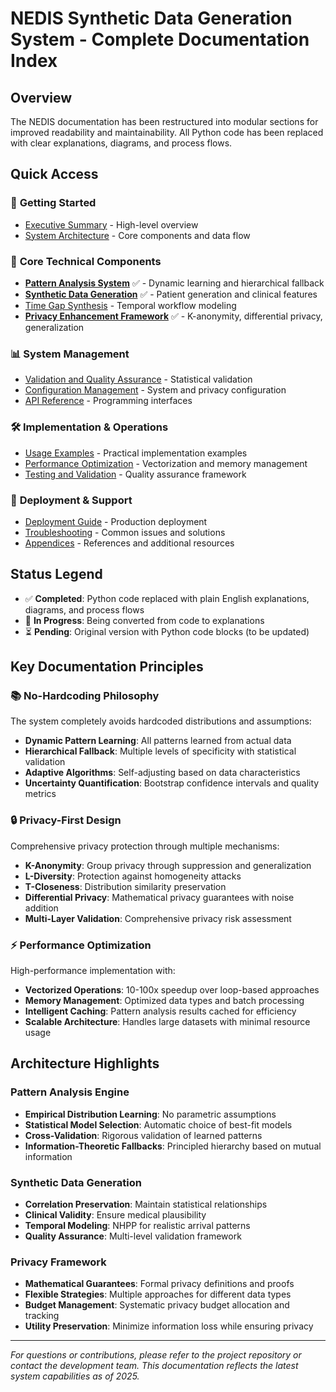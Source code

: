 # NEDIS Synthetic Data Generation System - Complete Documentation Index

## Overview

The NEDIS documentation has been restructured into modular sections for improved readability and maintainability. All Python code has been replaced with clear explanations, diagrams, and process flows.

## Quick Access

### 🚀 **Getting Started**
- [Executive Summary](sections/01_executive_summary.md) - High-level overview
- [System Architecture](sections/02_system_architecture.md) - Core components and data flow

### 🔬 **Core Technical Components**
- [**Pattern Analysis System**](sections/03_pattern_analysis_system.md) ✅ - Dynamic learning and hierarchical fallback
- [**Synthetic Data Generation**](sections/04_synthetic_data_generation.md) ✅ - Patient generation and clinical features  
- [Time Gap Synthesis](sections/05_time_gap_synthesis.md) - Temporal workflow modeling
- [**Privacy Enhancement Framework**](sections/06_privacy_enhancement_framework.md) ✅ - K-anonymity, differential privacy, generalization

### 📊 **System Management**
- [Validation and Quality Assurance](sections/07_validation_quality_assurance.md) - Statistical validation
- [Configuration Management](sections/08_configuration_management.md) - System and privacy configuration
- [API Reference](sections/09_api_reference.md) - Programming interfaces

### 🛠️ **Implementation & Operations**
- [Usage Examples](sections/10_usage_examples.md) - Practical implementation examples
- [Performance Optimization](sections/11_performance_optimization.md) - Vectorization and memory management
- [Testing and Validation](sections/12_testing_validation.md) - Quality assurance framework

### 🚀 **Deployment & Support**
- [Deployment Guide](sections/13_deployment_guide.md) - Production deployment
- [Troubleshooting](sections/14_troubleshooting.md) - Common issues and solutions
- [Appendices](sections/15_appendices.md) - References and additional resources

## Status Legend
- ✅ **Completed**: Python code replaced with plain English explanations, diagrams, and process flows
- 🔄 **In Progress**: Being converted from code to explanations  
- ⏳ **Pending**: Original version with Python code blocks (to be updated)

## Key Documentation Principles

### 📚 **No-Hardcoding Philosophy**
The system completely avoids hardcoded distributions and assumptions:
- **Dynamic Pattern Learning**: All patterns learned from actual data
- **Hierarchical Fallback**: Multiple levels of specificity with statistical validation
- **Adaptive Algorithms**: Self-adjusting based on data characteristics
- **Uncertainty Quantification**: Bootstrap confidence intervals and quality metrics

### 🔒 **Privacy-First Design**  
Comprehensive privacy protection through multiple mechanisms:
- **K-Anonymity**: Group privacy through suppression and generalization
- **L-Diversity**: Protection against homogeneity attacks
- **T-Closeness**: Distribution similarity preservation
- **Differential Privacy**: Mathematical privacy guarantees with noise addition
- **Multi-Layer Validation**: Comprehensive privacy risk assessment

### ⚡ **Performance Optimization**
High-performance implementation with:
- **Vectorized Operations**: 10-100x speedup over loop-based approaches
- **Memory Management**: Optimized data types and batch processing
- **Intelligent Caching**: Pattern analysis results cached for efficiency
- **Scalable Architecture**: Handles large datasets with minimal resource usage

## Architecture Highlights

### Pattern Analysis Engine
- **Empirical Distribution Learning**: No parametric assumptions
- **Statistical Model Selection**: Automatic choice of best-fit models
- **Cross-Validation**: Rigorous validation of learned patterns
- **Information-Theoretic Fallbacks**: Principled hierarchy based on mutual information

### Synthetic Data Generation
- **Correlation Preservation**: Maintain statistical relationships
- **Clinical Validity**: Ensure medical plausibility
- **Temporal Modeling**: NHPP for realistic arrival patterns
- **Quality Assurance**: Multi-level validation framework

### Privacy Framework
- **Mathematical Guarantees**: Formal privacy definitions and proofs
- **Flexible Strategies**: Multiple approaches for different data types
- **Budget Management**: Systematic privacy budget allocation and tracking
- **Utility Preservation**: Minimize information loss while ensuring privacy

---

*For questions or contributions, please refer to the project repository or contact the development team. This documentation reflects the latest system capabilities as of 2025.*